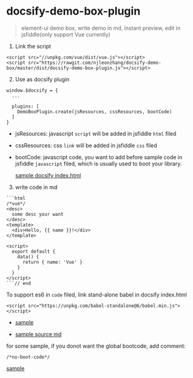 # docsify-demo-box-plugin

> element-ui demo box, write demo in md, instant preview, edit in jsfiddle(only support Vue currently)

1. Link the script
```
<script src="//unpkg.com/vue/dist/vue.js"></script>
<script src="https://rawgit.com/njleonzhang/docsify-demo-box/master/dist/docsify-demo-box-plugin.js"></script>
```

2. Use as docsify plugin

```
window.$docsify = {
  ...

  plugins: [
    DemoBoxPlugin.create(jsResources, cssResources, bootCode)
  ]
}
```

* jsResources: javascript `script` will be added in jsfiddle `html` filed
* cssResources: css `link` will be added in jsfiddle `css` filed
* bootCode: javascript code, you want to add before sample code in jsfiddle `javascript` filed, which is usually used to boot your library.

  [sample docsify index.html](https://github.com/njleonzhang/vue-data-tables-doc/blob/master/index.html)

3. write code in md

```
```html
/*vue*/
<desc>
  some desc your want
</desc>
<template>
  <div>Hello, {{ name }}!</div>
</template>

<script>
  export default {
    data() {
      return { name: 'Vue' }
    }
  }
</script>
```// end
```

To support es6 in `code` filed, link stand-alone babel in docsify index.html
```
<script src="https://unpkg.com/babel-standalone@6/babel.min.js"></script>
```
* [sample](https://njleonzhang.github.io/vue-data-tables-doc/#/quickstart?id=hello-word)

* [sample source md](https://github.com/njleonzhang/vue-data-tables-doc/blob/master/quickstart.md#hello-word)


for some sample, if you donot want the global bootcode, add comment:
```
/*no-boot-code*/
```
[sample](https://github.com/njleonzhang/vue-data-tables-doc/blob/master/searchBoxFilter.md#customize-filter-logic)
